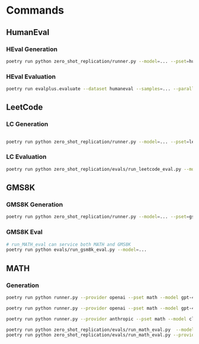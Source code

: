 # Commands

## HumanEval

### HEval Generation

```bash
poetry run python zero_shot_replication/runner.py --model=... --pset=human-eval
```

### HEval Evaluation

```bash
poetry run evalplus.evaluate --dataset humaneval --samples=... --parallel 4 --min-time-limit 0.5 --gt-time-limit-factor 5
```

## LeetCode

### LC Generation

```bash

poetry run python zero_shot_replication/runner.py --model=... --pset=leetcode
```

### LC Evaluation

```bash
poetry run python zero_shot_replication/evals/run_leetcode_eval.py --model=...
```

## GMS8K

### GMS8K Generation

```bash
poetry run python zero_shot_replication/runner.py --model=... --pset=gsm8k
```

### GMS8K Eval

```bash
# run_MATH_eval can service both MATH and GMS8K
poetry run python evals/run_gsm8k_eval.py --model=...
```

## MATH

### Generation

```bash
poetry run python runner.py --provider openai --pset math --model gpt-4-0314 --temperature 0.7

poetry run python runner.py --provider openai --pset math --model gpt-4-0613 --temperature 0.7

poetry run python runner.py --provider anthropic --pset math --model claude-2 --temperature 0.7 
```

```bash
poetry run python zero_shot_replication/evals/run_math_eval.py  --model=...
poetry run python zero_shot_replication/evals/run_math_eval.py --provider anthropic --pset math --model claude-2 --temperature 0.7 
```
